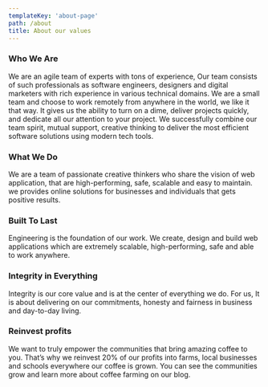 ```yaml
---
templateKey: 'about-page'
path: /about
title: About our values
---
```

### Who We Are
We are an agile team of experts with tons of experience, Our team consists of such professionals as software engineers, designers and digital marketers with rich experience in various technical domains.
We are a small team and choose to work remotely from anywhere in the world, we like it that way. It gives us the ability to turn on a dime, deliver projects quickly, and dedicate all our attention to your project.
We successfully combine our team spirit, mutual support, creative thinking to deliver the most efficient software solutions using modern  tech tools.
### What We Do
We are a team of passionate creative thinkers who share the vision of web application, that are high-performing, safe, scalable and easy to maintain.
we provides online solutions for businesses and individuals that gets positive results.

### Built To Last
Engineering is the foundation of our work. We create, design and build web applications which are extremely scalable, high-performing, safe and able to work anywhere.

### Integrity in Everything
Integrity is our core value and is at the center of everything we do. For us, It is about delivering on our commitments, honesty and fairness in business and day-to-day living. 

### Reinvest profits
We want to truly empower the communities that bring amazing coffee to you. That’s why we reinvest 20% of our profits into farms, local businesses and schools everywhere our coffee is grown. You can see the communities grow and learn more about coffee farming on our blog.
